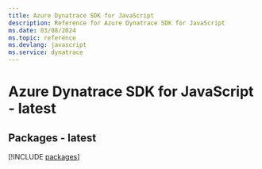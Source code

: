 ```yaml
---
title: Azure Dynatrace SDK for JavaScript
description: Reference for Azure Dynatrace SDK for JavaScript
ms.date: 03/08/2024
ms.topic: reference
ms.devlang: javascript
ms.service: dynatrace
---
```

# Azure Dynatrace SDK for JavaScript - latest
## Packages - latest
[!INCLUDE [packages](dynatrace-index.md)]